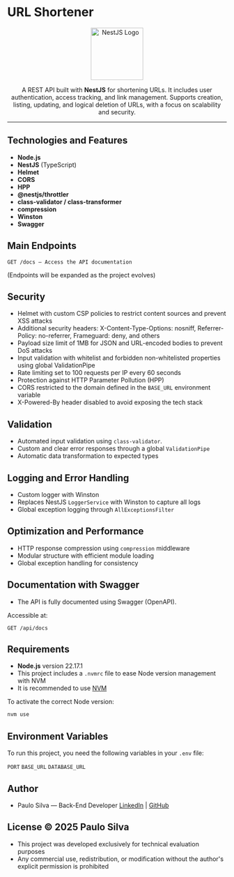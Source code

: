 # URL Shortener

<p align="center">
  <a href="https://nestjs.com/" target="_blank">
    <img src="https://nestjs.com/img/logo-small.svg" width="120" alt="NestJS Logo" />
  </a>
</p>

</p> <p align="center"> A REST API built with <strong>NestJS</strong> for shortening URLs. It includes user authentication, access tracking, and link management. Supports creation, listing, updating, and logical deletion of URLs, with a focus on scalability and security. </p>

---

## Technologies and Features

- **Node.js**
- **NestJS** (TypeScript)
- **Helmet**
- **CORS**
- **HPP**
- **@nestjs/throttler**
- **class-validator / class-transformer**
- **compression**
- **Winston**
- **Swagger**

## Main Endpoints

```http
GET /docs — Access the API documentation
```

(Endpoints will be expanded as the project evolves)

## Security

- Helmet with custom CSP policies to restrict content sources and prevent XSS attacks
- Additional security headers: X-Content-Type-Options: nosniff, Referrer-Policy: no-referrer, Frameguard: deny, and others
- Payload size limit of 1MB for JSON and URL-encoded bodies to prevent DoS attacks
- Input validation with whitelist and forbidden non-whitelisted properties using global ValidationPipe
- Rate limiting set to 100 requests per IP every 60 seconds
- Protection against HTTP Parameter Pollution (HPP)
- CORS restricted to the domain defined in the `BASE_URL` environment variable
- X-Powered-By header disabled to avoid exposing the tech stack

## Validation

- Automated input validation using `class-validator`.
- Custom and clear error responses through a global `ValidationPipe`
- Automatic data transformation to expected types

## Logging and Error Handling

- Custom logger with Winston
- Replaces NestJS `LoggerService` with Winston to capture all logs
- Global exception logging through `AllExceptionsFilter`

## Optimization and Performance

- HTTP response compression using `compression` middleware
- Modular structure with efficient module loading
- Global exception handling for consistency

## Documentation with Swagger

- The API is fully documented using Swagger (OpenAPI).

Accessible at:

```http
GET /api/docs
```

## Requirements

- **Node.js** version 22.17.1
- This project includes a `.nvmrc` file to ease Node version management with NVM
- It is recommended to use [NVM](https://github.com/nvm-sh/nvm)

To activate the correct Node version:

```bash
nvm use
```

## Environment Variables

To run this project, you need the following variables in your `.env` file:

`PORT`
`BASE_URL`
`DATABASE_URL`

## Author

- Paulo Silva — Back-End Developer
  [LinkedIn](https://www.linkedin.com/in/paulors1206) | [GitHub](https://github.com/prsonda)

## License © 2025 Paulo Silva

- This project was developed exclusively for technical evaluation purposes
- Any commercial use, redistribution, or modification without the author's explicit permission is prohibited
